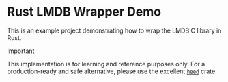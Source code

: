 # Rust LMDB Wrapper Demo

This is an example project demonstrating how to wrap the LMDB C library in Rust.

> [!IMPORTANT]
> This implementation is for learning and reference purposes only. For a production-ready and safe alternative, please use the excellent [`heed`](https://github.com/meilisearch/heed) crate.
